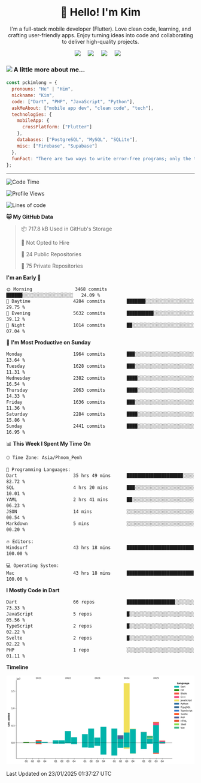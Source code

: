 <h1 align="center">👋 Hello! I'm Kim</h1>

<p align="center">
   I'm a full-stack mobile developer (Flutter). Love clean code, learning, and crafting user-friendly apps. Enjoy turning ideas into code and collaborating to deliver high-quality projects.
</p>

<p align="center">
  <a href="mailto:pochkimlong88@gmail.com"><img src="https://img.shields.io/badge/gmail-%23D14836.svg?&style=for-the-badge&logo=gmail&logoColor=white" /></a>&nbsp;&nbsp;&nbsp;&nbsp;
  <a href="https://t.me/pochkimlong/"><img src="https://img.shields.io/badge/telegram-%230077B5.svg?&style=for-the-badge&logo=telegram&logoColor=white" /></a>&nbsp;&nbsp;&nbsp;&nbsp;
  <a href="https://www.youtube.com/@PochKimlong/"><img src="https://img.shields.io/badge/youtube-%23dc2743.svg?&style=for-the-badge&logo=youtube&logoColor=white" /></a>&nbsp;&nbsp;&nbsp;&nbsp;
  <a href="https://www.tiktok.com/@pckimlong/"><img src="https://img.shields.io/badge/tiktok-%23000000.svg?&style=for-the-badge&logo=tiktok&logoColor=white" /></a>&nbsp;&nbsp;&nbsp;&nbsp;
</p>

### <img src="https://media.giphy.com/media/VgCDAzcKvsR6OM0uWg/giphy.gif" width="50"> A little more about me...  

```javascript
const pckimlong = {
  pronouns: "He" | "Him",
  nickname: "Kim",
  code: ["Dart", "PHP", "JavaScript", "Python"],
  askMeAbout: ["mobile app dev", "clean code", "tech"],
  technologies: {
    mobileApp: {
      crossPlatform: ["Flutter"]
    },
    databases: ["PostgreSQL", "MySQL", "SQLite"],
    misc: ["Firebase", "Supabase"]
  },
  funFact: "There are two ways to write error-free programs; only the third one works."
};
```
---

<!--START_SECTION:waka-->
![Code Time](http://img.shields.io/badge/Code%20Time-966%20hrs%2014%20mins-blue)

![Profile Views](http://img.shields.io/badge/Profile%20Views-0-blue)

![Lines of code](https://img.shields.io/badge/From%20Hello%20World%20I%27ve%20Written-29.7%20million%20lines%20of%20code-blue)

**🐱 My GitHub Data** 

> 📦 717.8 kB Used in GitHub's Storage 
 > 
> 🚫 Not Opted to Hire
 > 
> 📜 24 Public Repositories 
 > 
> 🔑 75 Private Repositories 
 > 
**I'm an Early 🐤** 

```text
🌞 Morning                3468 commits        ██████░░░░░░░░░░░░░░░░░░░   24.09 % 
🌆 Daytime                4284 commits        ███████░░░░░░░░░░░░░░░░░░   29.75 % 
🌃 Evening                5632 commits        ██████████░░░░░░░░░░░░░░░   39.12 % 
🌙 Night                  1014 commits        ██░░░░░░░░░░░░░░░░░░░░░░░   07.04 % 
```
📅 **I'm Most Productive on Sunday** 

```text
Monday                   1964 commits        ███░░░░░░░░░░░░░░░░░░░░░░   13.64 % 
Tuesday                  1628 commits        ███░░░░░░░░░░░░░░░░░░░░░░   11.31 % 
Wednesday                2382 commits        ████░░░░░░░░░░░░░░░░░░░░░   16.54 % 
Thursday                 2063 commits        ████░░░░░░░░░░░░░░░░░░░░░   14.33 % 
Friday                   1636 commits        ███░░░░░░░░░░░░░░░░░░░░░░   11.36 % 
Saturday                 2284 commits        ████░░░░░░░░░░░░░░░░░░░░░   15.86 % 
Sunday                   2441 commits        ████░░░░░░░░░░░░░░░░░░░░░   16.95 % 
```


📊 **This Week I Spent My Time On** 

```text
🕑︎ Time Zone: Asia/Phnom_Penh

💬 Programming Languages: 
Dart                     35 hrs 49 mins      █████████████████████░░░░   82.72 % 
SQL                      4 hrs 20 mins       ███░░░░░░░░░░░░░░░░░░░░░░   10.01 % 
YAML                     2 hrs 41 mins       ██░░░░░░░░░░░░░░░░░░░░░░░   06.23 % 
JSON                     14 mins             ░░░░░░░░░░░░░░░░░░░░░░░░░   00.54 % 
Markdown                 5 mins              ░░░░░░░░░░░░░░░░░░░░░░░░░   00.20 % 

🔥 Editors: 
Windsurf                 43 hrs 18 mins      █████████████████████████   100.00 % 

💻 Operating System: 
Mac                      43 hrs 18 mins      █████████████████████████   100.00 % 
```

**I Mostly Code in Dart** 

```text
Dart                     66 repos            ██████████████████░░░░░░░   73.33 % 
JavaScript               5 repos             █░░░░░░░░░░░░░░░░░░░░░░░░   05.56 % 
TypeScript               2 repos             █░░░░░░░░░░░░░░░░░░░░░░░░   02.22 % 
Svelte                   2 repos             █░░░░░░░░░░░░░░░░░░░░░░░░   02.22 % 
PHP                      1 repo              ░░░░░░░░░░░░░░░░░░░░░░░░░   01.11 % 
```



**Timeline**

![Lines of Code chart](https://raw.githubusercontent.com/pckimlong/pckimlong/main/assets/bar_graph.png)


 Last Updated on 23/01/2025 01:37:27 UTC
<!--END_SECTION:waka-->

<!---
PochKimlong/PochKimlong is a ✨ special ✨ repository because its `README.md` (this file) appears on your GitHub profile.
You can click the Preview link to take a look at your changes.
--->
